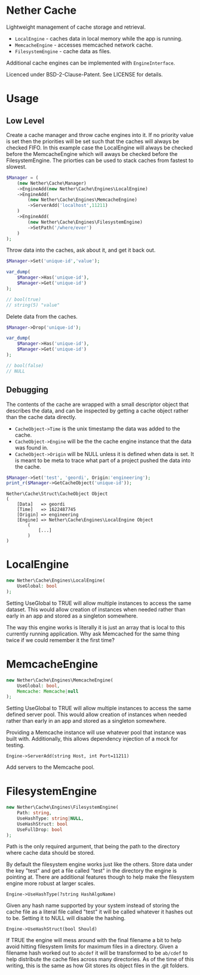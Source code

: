# Nether Cache

Lightweight management of cache storage and retrieval.

* `LocalEngine` - caches data in local memory while the app is running.
* `MemcacheEngine` - accesses memcached network cache.
* `FilesystemEngine` - cache data as files.

Additional cache engines can be implemented with `EngineInterface`.

Licenced under BSD-2-Clause-Patent. See LICENSE for details.

# Usage

## Low Level

Create a cache manager and throw cache engines into it. If no priority value is set then the priorities will be set such that the caches will always be checked FIFO. In this example case the LocalEngine will always be checked before the MemcacheEngine which will aways be checked before the FilesystemEngine. The priorties can be used to stack caches from fastest to slowest.

```php
$Manager = (
	(new Nether\Cache\Manager)
	->EngineAdd(new Nether\Cache\Engines\LocalEngine)
	->EngineAdd(
		(new Nether\Cache\Engines\MemcacheEngine)
		->ServerAdd('localhost',11211)
	)
	->EngineAdd(
		(new Nether\Cache\Engines\FilesystemEngine)
		->SetPath('/where/ever')
	)
);
```

Throw data into the caches, ask about it, and get it back out.

```php
$Manager->Set('unique-id','value');

var_dump(
	$Manager->Has('unique-id'),
	$Manager->Get('unique-id')
);

// bool(true)
// string(5) "value"
```

Delete data from the caches.

```php
$Manager->Drop('unique-id');

var_dump(
	$Manager->Has('unique-id'),
	$Manager->Get('unique-id')
);

// bool(false)
// NULL
```

## Debugging

The contents of the cache are wrapped with a small descriptor object that describes the data, and can be inspected by getting a cache object rather than the cache data directly.

* `CacheObject->Time` is the unix timestamp the data was added to the cache.
* `CacheObject->Engine` will be the the cache engine instance that the data was found in.
* `CacheObject->Origin` will be NULL unless it is defined when data is set. It is meant to be meta to trace what part of a project pushed the data into the cache.

```php
$Manager->Set('test', 'geordi', Origin:'engineering');
print_r($Manager->GetCacheObject('unique-id'));
```

```
Nether\Cache\Struct\CacheObject Object
(
	[Data]   => geordi
	[Time]   => 1622487745
	[Origin] => engineering
	[Engine] => Nether\Cache\Engines\LocalEngine Object
		(
			[...]
		)
)
```

# LocalEngine

```php
new Nether\Cache\Engines\LocalEngine(
	UseGlobal: bool
);
```

Setting UseGlobal to TRUE will allow multiple instances to access the same
dataset. This would allow creation of instances when needed rather than early
in an app and stored as a singleton somewhere.

The way this engine works is literally it is just an array that is local
to this currently running application. Why ask Memcached for the same thing
twice if we could remember it the first time?

# MemcacheEngine

```php
new Nether\Cache\Engines\MemcacheEngine(
	UseGlobal: bool,
	Memcache: Memcache|null
);
```

Setting UseGlobal to TRUE will allow multiple instances to access the same
defined server pool. This would allow creation of instances when needed rather
than early in an app and stored as a singleton somewhere.

Providing a Memcache instance will use whatever pool that instance was built
with. Additionally, this allows dependency injection of a mock for testing.

`Engine->ServerAdd(string Host, int Port=11211)`

Add servers to the Memcache pool.

# FilesystemEngine

```php
new Nether\Cache\Engines\FilesystemEngine(
	Path: string,
	UseHashType: string|NULL,
	UseHashStruct: bool
	UseFullDrop: bool
);
```

Path is the only required argument, that being the path to the directory where
cache data should be stored.

By default the filesystem engine works just like the others. Store data under
the key "test" and get a file called "test" in the directory the engine is
pointing at. There are additional features though to help make the filesystem
engine more robust at larger scales.

`Engine->UseHashType(?string HashAlgoName)`

Given any hash name supported by your system instead of storing the cache file
as a literal file called "test" it will be called whatever it hashes out to be.
Setting it to NULL will disable the hashing.

`Engine->UseHashStruct(bool Should)`

If TRUE the engine will mess around with the final filename a bit to help avoid
hitting filesystem limits for maximum files in a directory. Given a filename
hash worked out to `abcdef` it will be transformed to be `ab/cdef` to help
distribute the cache files across many directories. As of the time of this
writing, this is the same as how Git stores its object files in the .git
folders.

